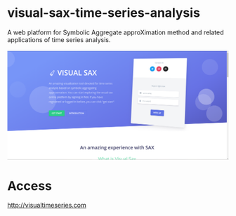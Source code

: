 # visual-sax-time-series-analysis
A web platform for Symbolic Aggregate approXimation method and related applications of time series analysis.<br/></br>
![avatar](demo.png)
# Access
<http://visualtimeseries.com>
